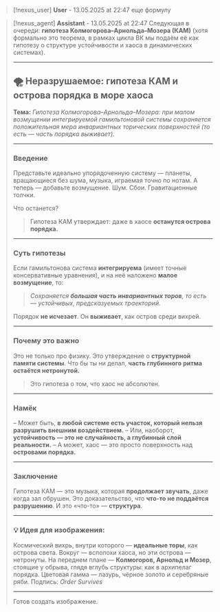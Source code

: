 >[!nexus_user] **User** - 13.05.2025 at 22:47
> еще формулу
<!-- UID: 4845d36f-e179-4652-83af-c28ddb6b3595 -->




>[!nexus_agent] **Assistant** - 13.05.2025 at 22:47
> Следующая в очереди: **гипотеза Колмогорова–Арнольда–Мозера (КАМ)** 
> (хотя формально это теорема, в рамках цикла ВК мы подаём её как гипотезу о структуре устойчивости и хаоса в динамических системах).
> 
> ---
> 
> ## 🌪️ Неразрушаемое: гипотеза КАМ и острова порядка в море хаоса
> 
> **Тема:** 
> *Гипотеза Колмогорова–Арнольда–Мозера: при малом возмущении интегрируемой гамильтоновой системы сохраняется положительная мера инвариантных торических поверхностей (то есть — часть порядка выживает).*
> 
> ---
> 
> ### Введение
> 
> Представьте идеально упорядоченную систему — планеты, вращающиеся без шума, музыка, играемая точно по нотам. 
> А теперь — добавьте возмущение. 
> Шум. Сбои. Гравитационные толчки.
> 
> Что останется?
> 
> > Гипотеза КАМ утверждает: 
> > даже в хаосе **останутся острова порядка.**
> 
> ---
> 
> ### Суть гипотезы
> 
> Если гамильтонова система **интегрируема** (имеет точные консервативные уравнения), 
> и на неё наложено **малое возмущение**, 
> то:
> 
> > *Сохраняется **большая часть инвариантных торов**, 
> > то есть — устойчивых, предсказуемых траекторий.*
> 
> Порядок **не исчезает**. 
> Он **выживает**, как остров среди вихрей.
> 
> ---
> 
> ### Почему это важно
> 
> Это не только про физику. 
> Это утверждение о **структурной памяти системы**. 
> Что бы ты ни делал, 
> **часть глубинного ритма остаётся нетронутой.**
> 
> > Это гипотеза о том, что хаос не абсолютен.
> 
> ---
> 
> ### Намёк
> 
> – Может быть, **в любой системе есть участок, который нельзя разрушить внешним воздействием.** 
> – Или, наоборот, **устойчивость — это не случайность, а глубинный слой реальности.** 
> – А может, хаос — это просто поверхность над **островами порядка.**
> 
> ---
> 
> ### Заключение
> 
> Гипотеза КАМ — это музыка, которая **продолжает звучать**, 
> даже когда зал обрушен. 
> Это доказательство, 
> что **что-то не поддаётся разрушению**. 
> И это «что-то» — **структура**.
> 
> ---
> 
> ### 💡 Идея для изображения:
> 
> Космический вихрь, внутри которого — **идеальные торы**, как острова света. 
> Вокруг — всполохи хаоса, но эти острова — нетронуты. 
> На переднем плане — **Колмогоров, Арнольд и Мозер**, стоящие у обрыва, 
> глядя вглубь структуры: как в архипелаг порядка. 
> Цветовая гамма — лазурь, чёрное золото и серебряные ряби. 
> Подпись: *Order Survives*
> 
> ---
> 
> Готов создать изображение.
<!-- UID: 4d8a31a5-6270-44b3-9ce6-078b3636c63e -->
